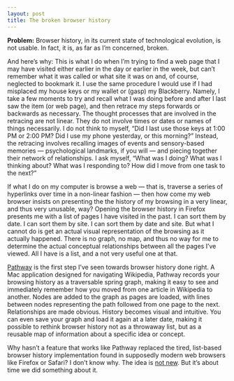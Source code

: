 ```yaml
---
layout: post
title: The broken browser history
---
```


**Problem:** Browser history, in its current state of technological evolution, is not usable. In fact, it is, as far as I’m concerned, broken.

And here’s why: This is what I do when I’m trying to find a web page that I may have visited either earlier in the day or earlier in the week, but can’t remember what it was called or what site it was on and, of course, neglected to bookmark it. I use the same procedure I would use if I had misplaced my house keys or my wallet or (gasp) my Blackberry. Namely, I take a few moments to try and recall what I was doing before and after I last saw the item (or web page), and then retrace my steps forwards or backwards as necessary. The thought processes that are involved in the retracing are not linear. They do not involve times or dates or names of things necessarily. I do not think to myself, “Did I last use those keys at 1:00 PM or 2:00 PM? Did I use my phone yesterday, or this morning?” Instead, the retracing involves recalling images of events and sensory-based memories — psychological landmarks, if you will — and piecing together their network of relationships. I ask myself, “What was I doing? What was I thinking about? What was I responding to? How did I move from one task to the next?”

If what I do on my computer is browse a web — that is, traverse a series of hyperlinks over time in a non-linear fashion — then how come my web browser insists on presenting the the history of my browsing in a very linear, and thus very unusable, way? Opening the browser history in Firefox presents me with a list of pages I have visited in the past. I can sort them by date. I can sort them by site. I can sort them by date and site. But what I cannot do is get an actual visual representation of the browsing as it actually happened. There is no graph, no map, and thus no way for me to determine the actual conceptual relationships between all the pages I’ve viewed. All I have is a list, and a not very useful one at that.

[Pathway](http://pathway.screenager.be/download/) is the first step I’ve seen towards browser history done right. A Mac application designed for navigating Wikipedia, Pathway records your browsing history as a traversable spring graph, making it easy to see and immediately remember how you moved from one article in Wikipedia to another. Nodes are added to the graph as pages are loaded, with lines between nodes representing the path followed from one page to the next. Relationships are made obvious. History becomes visual and intuitive. You can even save your graph and load it again at a later date, making it possible to rethink browser history not as a throwaway list, but as a reusable map of information about a specific idea or concept.

Why hasn’t a feature that works like Pathway replaced the tired, list-based browser history implementation found in supposedly modern web browsers like Firefox or Safari? I don’t know why. The idea is [not new](http://asi-www.informatik.uni-hamburg.de/personen/mayer/hcilproject/visualizingHistory.html). But it’s about time we did something about it.

